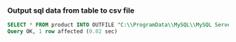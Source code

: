 ### Output sql data from table to csv file

```sql
SELECT * FROM product INTO OUTFILE "C:\\ProgramData\\MySQL\\MySQL Server 8.0\\Uploads\\outputs.csv" FIELDS TERMINATED BY '|' ENCLOSED BY '"'  LINES TERMINATED BY '\n';
Query OK, 1 row affected (0.02 sec)
```
